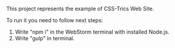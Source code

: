 This project represents the example of CSS-Trics Web Site.

To run it you need to follow next steps:
1. Write "npm i" in the WebStorm terminal with installed Node.js.
2. Write "gulp" in terminal.
